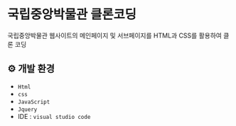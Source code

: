 # 국립중앙박물관 클론코딩
국립중앙박물관 웹사이트의 메인페이지 및 서브페이지를 HTML과 CSS를 활용하여 클론 코딩


## ⚙ 개발 환경
- `Html`
- `css`
- `JavaScript`
- `Jquery` 
- IDE : `visual studio code`
